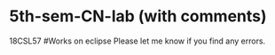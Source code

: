 # 5th-sem-CN-lab (with comments)
18CSL57
#Works on eclipse
Please let me know if you find any errors.

